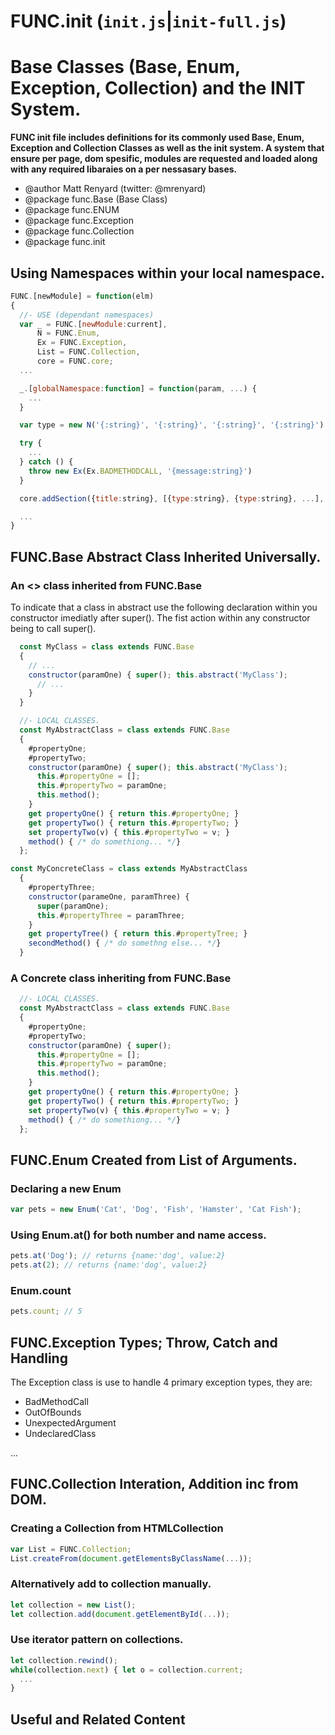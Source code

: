 FUNC.init (`init.js`|`init-full.js`)
==================================================================
Base Classes (Base, Enum, Exception, Collection) and the INIT System.
==================================================================

**FUNC init file includes definitions for its commonly used Base,
Enum, Exception and Collection Classes as well as the init system.
A system that ensure per page, dom spesific, modules are requested
and loaded along with any required libaraies on a per nessasary bases.**

 * @author Matt Renyard (twitter: @mrenyard)
 * @package func.Base (Base Class)
 * @package func.ENUM
 * @package func.Exception
 * @package func.Collection
 * @package func.init

Using Namespaces within your local namespace.
--------------------------------------------------
```javascript
FUNC.[newModule] = function(elm)
{
  //- USE (dependant namespaces)
  var _ = FUNC.[newModule:current],
      N = FUNC.Enum,
      Ex = FUNC.Exception,
      List = FUNC.Collection,
      core = FUNC.core;
  ...

  _.[globalNamespace:function] = function(param, ...) {
    ...
  }

  var type = new N('{:string}', '{:string}', '{:string}', '{:string}')

  try {
    ...
  } catch () {
    throw new Ex(Ex.BADMETHODCALL, '{message:string}')
  }

  core.addSection({title:string}, [{type:string}, {type:string}, ...], {moduleName:string});

  ...
}
```

FUNC.Base Abstract Class Inherited Universally.
--------------------------------------------------

### An <<abstract>> class inherited from FUNC.Base

To indicate that a class in abstract use the following declaration
within you constructor imediatly after super(). The fist action
within any constructor being to call super().
```javascript
  const MyClass = class extends FUNC.Base
  {
    // ...
    constructor(paramOne) { super(); this.abstract('MyClass');
      // ...
    }
  }
```
```javascript
  //- LOCAL CLASSES.
  const MyAbstractClass = class extends FUNC.Base
  {
    #propertyOne;
    #propertyTwo;
    constructor(paramOne) { super(); this.abstract('MyClass');
      this.#propertyOne = [];
      this.#propertyTwo = paramOne;
      this.method();
    }
    get propertyOne() { return this.#propertyOne; }
    get propertyTwo() { return this.#propertyTwo; }
    set propertyTwo(v) { this.#propertyTwo = v; }
    method() { /* do somethiong... */}
  };

const MyConcreteClass = class extends MyAbstractClass
  {
    #propertyThree;
    constructor(parameOne, paramThree) {
      super(paramOne);
      this.#propertyThree = paramThree;
    }
    get propertyTree() { return this.#propertyTree; }
    secondMethod() { /* do somethng else... */}
  }
```

### A Concrete class inheriting from FUNC.Base
```javascript
  //- LOCAL CLASSES.
  const MyAbstractClass = class extends FUNC.Base
  {
    #propertyOne;
    #propertyTwo;
    constructor(paramOne) { super();
      this.#propertyOne = [];
      this.#propertyTwo = paramOne;
      this.method();
    }
    get propertyOne() { return this.#propertyOne; }
    get propertyTwo() { return this.#propertyTwo; }
    set propertyTwo(v) { this.#propertyTwo = v; }
    method() { /* do somethiong... */}
  };
```


FUNC.Enum Created from List of Arguments.
--------------------------------------------------

### Declaring a new Enum
```javascript
var pets = new Enum('Cat', 'Dog', 'Fish', 'Hamster', 'Cat Fish');
```
### Using Enum.at() for both number and name access.
```javascript
pets.at('Dog'); // returns {name:'dog', value:2}
pets.at(2); // returns {name:'dog', value:2}
```
### Enum.count
```javascript
pets.count; // 5
```

FUNC.Exception Types; Throw, Catch and Handling 
--------------------------------------------------
The Exception class is use to handle 4 primary exception
types, they are:
- BadMethodCall
- OutOfBounds
- UnexpectedArgument
- UndeclaredClass

...

FUNC.Collection Interation, Addition inc from DOM. 
--------------------------------------------------

### Creating a Collection from HTMLCollection
```javascript
var List = FUNC.Collection;
List.createFrom(document.getElementsByClassName(...));
```

### Alternatively add to collection manually.
```javascript
let collection = new List();
let collection.add(document.getElementById(...));
```

### Use iterator pattern on collections.
```javascript
let collection.rewind();
while(collection.next) { let o = collection.current;
  ...
}
```

Useful and Related Content
--------------------------------------------------


